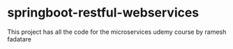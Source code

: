 # springboot-restful-webservices
This project has all the code for the microservices udemy course by ramesh fadatare
